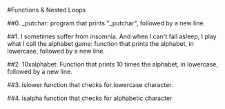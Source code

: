 #Functions & Nested Loops

##0. _putchar: program that prints "_putchar", followed by a new line.

##1. I sometimes suffer from insomnia. And when I can't fall asleep, I play what I call the alphabet game:
function that prints the alphabet, in lowercase, followed by a new line.

##2. 10xalphabet:
Function that prints 10 times the alphabet, in lowercase, followed by a new line.

##3. islower
function that checks for lowercase character.

##4. isalpha
function that checks for alphabetic character

